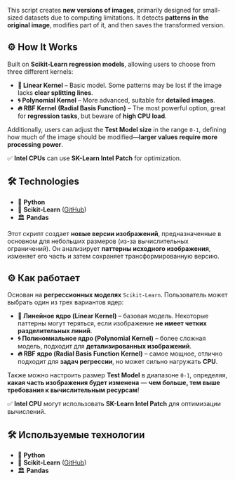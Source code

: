 This script creates **new versions of images**, primarily designed for small-sized datasets due to computing limitations. It detects **patterns in the original image**, modifies part of it, and then saves the transformed version.  

## ⚙️ How It Works  
Built on **Scikit-Learn regression models**, allowing users to choose from three different kernels:  

- **📏 Linear Kernel** – Basic model. Some patterns may be lost if the image lacks **clear splitting lines**.  
- **🌀 Polynomial Kernel** – More advanced, suitable for **detailed images**.  
- **🔥 RBF Kernel (Radial Basis Function)** – The most powerful option, great for **regression tasks**, but beware of **high CPU load**.  

Additionally, users can adjust the **Test Model size** in the range `0-1`, defining how much of the image should be modified—**larger values require more processing power**.  

✅ **Intel CPUs** can use **SK-Learn Intel Patch** for optimization.  

## 🛠️ Technologies  
- 🐍 **Python**  
- 🤖 **Scikit-Learn** ([GitHub](https://github.com/scikit-learn/scikit-learn))  
- 🏛️ **Pandas**  


Этот скрипт создает **новые версии изображений**, предназначенные в основном для небольших размеров (из-за вычислительных ограничений). Он анализирует **паттерны исходного изображения**, изменяет его часть и затем сохраняет трансформированную версию.  

## ⚙️ Как работает  
Основан на **регрессионных моделях** `Scikit-Learn`. Пользователь может выбрать один из трех вариантов ядер:  

- **📏 Линейное ядро (Linear Kernel)** – базовая модель. Некоторые паттерны могут теряться, если изображение **не имеет четких разделительных линий**.  
- **🌀 Полиномиальное ядро (Polynomial Kernel)** – более сложная модель, подходит для **детализированных изображений**.  
- **🔥 RBF ядро (Radial Basis Function Kernel)** – самое мощное, отлично подходит для **задач регрессии**, но может сильно нагружать **CPU**.  

Также можно настроить размер **Test Model** в диапазоне `0-1`, определяя, **какая часть изображения будет изменена** — **чем больше, тем выше требования к вычислительным ресурсам**!  

✅ **Intel CPU** могут использовать **SK-Learn Intel Patch** для оптимизации вычислений.  

## 🛠️ Используемые технологии  
- 🐍 **Python**  
- 🤖 **Scikit-Learn** ([GitHub](https://github.com/scikit-learn/scikit-learn))  
- 🏛️ **Pandas**  
